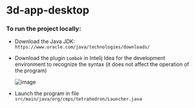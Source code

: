 # 3d-app-desktop

### To run the project locally:

- Download the Java JDK: `https://www.oracle.com/java/technologies/downloads/` 
- Download the plugin `Lombok` in Intelij Idea for the development environment to recognize the syntax (it does not affect the operation of the program)

    ![image](https://github.com/user-attachments/assets/fce03f62-2e13-436e-8c02-59319ea6c558)
- Launch the program in file `src/main/java/org/cmps/tetrahedron/Launcher.java`
